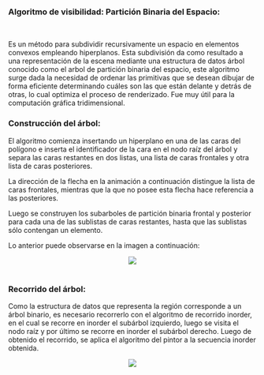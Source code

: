 ### **Algoritmo de visibilidad: Partición Binaria del Espacio:**

<br/>

Es un método para subdividir recursivamente un espacio en elementos convexos
empleando hiperplanos. Esta subdivisión da como resultado a una
representación de la escena mediante una estructura de datos árbol
conocido como el arbol de partición binaria del espacio, este algoritmo surge
dada la necesidad de ordenar las primitivas que se desean dibujar de forma
eficiente determinando cuáles son las que están delante y detrás de otras, lo
cual optimiza el proceso de renderizado. Fue muy útil para la computación gráfica
tridimensional.

### **Construcción del árbol:**

El algoritmo comienza insertando un hiperplano en una de las caras
del polígono e inserta el identificador de la cara en el nodo raíz
del árbol y separa las caras restantes en dos listas, una lista de
caras frontales y otra lista de caras posteriores.

La dirección de la flecha en la animación a continuación distingue
la lista de caras frontales, mientras que la que no posee esta
flecha hace referencia a las posteriores.

Luego se construyen los subarboles de partición binaria frontal
y posterior para cada una de las sublistas de caras restantes, hasta
que las sublistas sólo contengan un elemento.

Lo anterior puede observarse en la imagen a continuación:

<div align="center">
  <img src="../BSP3.gif">
</div>

<br/>

### **Recorrido del árbol:**

Como la estructura de datos que representa la región corresponde
a un árbol binario, es necesario recorrerlo con el algoritmo de
recorrido inorder, en el cual se recorre en inorder el subárbol
izquierdo, luego se visita el nodo raíz y por último se recorre en inorder
el subárbol derecho.
Luego de obtenido el recorrido, se aplica el algoritmo del pintor a la
secuencia inorder obtenida.

<div align="center">
  <img src="../INORDER.gif">
</div>
